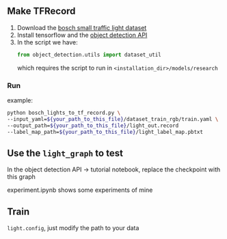 ## Make TFRecord 
1. Download the [bosch small traffic light dataset](https://hci.iwr.uni-heidelberg.de/node/6132)
2. Install tensorflow and the [object detection API](https://github.com/tensorflow/models/tree/master/research/object_detection)
3. In the script we have:
   ```python
   from object_detection.utils import dataset_util
   ```
   which requires the script to run in `<installation_dir>/models/research`
   
### Run
example:
```bash
python bosch_lights_to_tf_record.py \
--input_yaml=${your_path_to_this_file}/dataset_train_rgb/train.yaml \
--output_path=${your_path_to_this_file}/light_out.record
--label_map_path=${your_path_to_this_file}/light_label_map.pbtxt
```

## Use the `light_graph` to test
In the object detection API -> tutorial notebook, replace the checkpoint with this graph

experiment.ipynb shows some experiments of mine

## Train
`light.config`, just modify the path to your data
